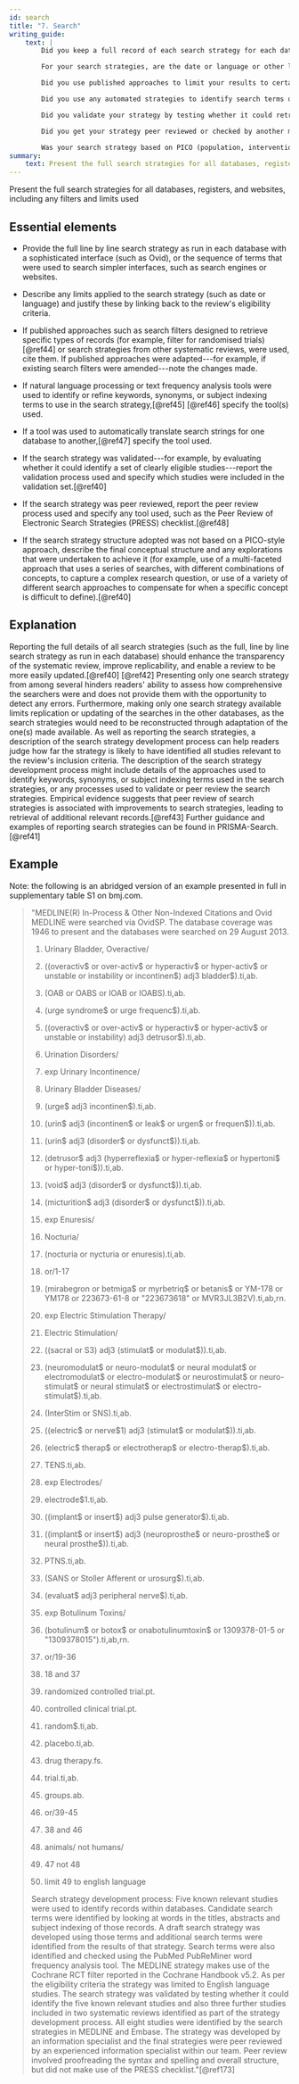 ```yaml
---
id: search
title: "7. Search"
writing_guide:
    text: |
        Did you keep a full record of each search strategy for each database?  If not, make sure you re-visit the searches and create a record of it on the latest day it was searched.  You will need to present all these strategies clearly in the supplementary information 

        For your search strategies, are the date or language or other limits justified in your eligibility criteria? 

        Did you use published approaches to limit your results to certain types of study, or did you devise your own method? 

        Did you use any automated strategies to identify search terms or index headings? 

        Did you validate your strategy by testing whether it could retrieve a set of clearly eligible studies? 

        Did you get your strategy peer reviewed or checked by another method or process? 

        Was your search strategy based on PICO (population, intervention, comparator, outcome) terms?  If not, make sure you describe how you arrived at the concepts you did use. 
summary:
    text: Present the full search strategies for all databases, registers and websites, including any filters and limits used.
---
```


Present the full search strategies for all databases, registers, and websites, including any filters and limits used

## Essential elements

-   Provide the full line by line search strategy as run in each
    database with a sophisticated interface (such as Ovid), or the
    sequence of terms that were used to search simpler interfaces, such
    as search engines or websites.

-   Describe any limits applied to the search strategy (such as date or
    language) and justify these by linking back to the review's
    eligibility criteria.

-   If published approaches such as search filters designed to retrieve
    specific types of records (for example, filter for randomised
    trials)[@ref44] or search strategies from other systematic reviews,
    were used, cite them. If published approaches were adapted---for
    example, if existing search filters were amended---note the changes
    made.

-   If natural language processing or text frequency analysis tools were
    used to identify or refine keywords, synonyms, or subject indexing
    terms to use in the search strategy,[@ref45] [@ref46] specify the
    tool(s) used.

-   If a tool was used to automatically translate search strings for one
    database to another,[@ref47] specify the tool used.

-   If the search strategy was validated---for example, by evaluating
    whether it could identify a set of clearly eligible studies---report
    the validation process used and specify which studies were included
    in the validation set.[@ref40]

-   If the search strategy was peer reviewed, report the peer review
    process used and specify any tool used, such as the Peer Review of
    Electronic Search Strategies (PRESS) checklist.[@ref48]

-   If the search strategy structure adopted was not based on a
    PICO-style approach, describe the final conceptual structure and any
    explorations that were undertaken to achieve it (for example, use of
    a multi-faceted approach that uses a series of searches, with
    different combinations of concepts, to capture a complex research
    question, or use of a variety of different search approaches to
    compensate for when a specific concept is difficult to
    define).[@ref40]

## Explanation

Reporting the full details of all search strategies
(such as the full, line by line search strategy as run in each database)
should enhance the transparency of the systematic review, improve
replicability, and enable a review to be more easily updated.[@ref40]
[@ref42] Presenting only one search strategy from among several hinders
readers' ability to assess how comprehensive the searchers were and does
not provide them with the opportunity to detect any errors. Furthermore,
making only one search strategy available limits replication or updating
of the searches in the other databases, as the search strategies would
need to be reconstructed through adaptation of the one(s) made
available. As well as reporting the search strategies, a description of
the search strategy development process can help readers judge how far
the strategy is likely to have identified all studies relevant to the
review's inclusion criteria. The description of the search strategy
development process might include details of the approaches used to
identify keywords, synonyms, or subject indexing terms used in the
search strategies, or any processes used to validate or peer review the
search strategies. Empirical evidence suggests that peer review of
search strategies is associated with improvements to search strategies,
leading to retrieval of additional relevant records.[@ref43] Further
guidance and examples of reporting search strategies can be found in
PRISMA-Search.[@ref41]

## Example

Note: the following is an abridged version of an example presented in
full in supplementary table S1 on bmj.com.

> "MEDLINE(R) In-Process & Other Non-Indexed Citations and Ovid MEDLINE
were searched via OvidSP. The database coverage was 1946 to present and
the databases were searched on 29 August 2013.
> 
> 1.  Urinary Bladder, Overactive/
> 
> 2.  ((overactiv\$ or over-activ\$ or hyperactiv\$ or hyper-activ\$ or
    unstable or instability or incontinen\$) adj3 bladder\$).ti,ab.
> 
> 3.  (OAB or OABS or IOAB or IOABS).ti,ab.
> 
> 4.  (urge syndrome\$ or urge frequenc\$).ti,ab.
> 
> 5.  ((overactiv\$ or over-activ\$ or hyperactiv\$ or hyper-activ\$ or
    unstable or instability) adj3 detrusor\$).ti,ab.
> 
> 6.  Urination Disorders/
> 
> 7.  exp Urinary Incontinence/
> 
> 8.  Urinary Bladder Diseases/
> 
> 9.  (urge\$ adj3 incontinen\$).ti,ab.
> 
> 10. (urin\$ adj3 (incontinen\$ or leak\$ or urgen\$ or
    frequen\$)).ti,ab.
> 
> 11. (urin\$ adj3 (disorder\$ or dysfunct\$)).ti,ab.
> 
> 12. (detrusor\$ adj3 (hyperreflexia\$ or hyper-reflexia\$ or hypertoni\$
    or hyper-toni\$)).ti,ab.
> 
> 13. (void\$ adj3 (disorder\$ or dysfunct\$)).ti,ab.
> 
> 14. (micturition\$ adj3 (disorder\$ or dysfunct\$)).ti,ab.
> 
> 15. exp Enuresis/
> 
> 16. Nocturia/
> 
> 17. (nocturia or nycturia or enuresis).ti,ab.
> 
> 18. or/1-17
>  
> 19. (mirabegron or betmiga\$ or myrbetriq\$ or betanis\$ or YM-178 or
    YM178 or 223673-61-8 or "223673618" or MVR3JL3B2V).ti,ab,rn.
> 
> 20. exp Electric Stimulation Therapy/
> 
> 21. Electric Stimulation/
> 
> 22. ((sacral or S3) adj3 (stimulat\$ or modulat\$)).ti,ab.
> 
> 23. (neuromodulat\$ or neuro-modulat\$ or neural modulat\$ or
    electromodulat\$ or electro-modulat\$ or neurostimulat\$ or
    neuro-stimulat\$ or neural stimulat\$ or electrostimulat\$ or
    electro-stimulat\$).ti,ab.
> 
> 24. (InterStim or SNS).ti,ab.
> 
> 25. ((electric\$ or nerve\$1) adj3 (stimulat\$ or modulat\$)).ti,ab.
> 
> 26. (electric\$ therap\$ or electrotherap\$ or electro-therap\$).ti,ab.
> 
> 27. TENS.ti,ab.
> 
> 28. exp Electrodes/
> 
> 29. electrode\$1.ti,ab.
> 
> 30. ((implant\$ or insert\$) adj3 pulse generator\$).ti,ab.
> 
> 31. ((implant\$ or insert\$) adj3 (neuroprosthe\$ or neuro-prosthe\$ or
    neural prosthe\$)).ti,ab.
> 
> 32. PTNS.ti,ab.
> 
> 33. (SANS or Stoller Afferent or urosurg\$).ti,ab.
> 
> 34. (evaluat\$ adj3 peripheral nerve\$).ti,ab.
> 
> 35. exp Botulinum Toxins/
> 
> 36. (botulinum\$ or botox\$ or onabotulinumtoxin\$ or 1309378-01-5 or
    "1309378015").ti,ab,rn.
> 
> 37. or/19-36
> 
> 38. 18 and 37
> 
> 39. randomized controlled trial.pt.
> 
> 40. controlled clinical trial.pt.
> 
> 41. random\$.ti,ab.
> 
> 42. placebo.ti,ab.
> 
> 43. drug therapy.fs.
> 
> 44. trial.ti,ab.
> 
> 45. groups.ab.
> 
> 46. or/39-45
> 
> 47. 38 and 46
> 
> 48. animals/ not humans/
> 
> 49. 47 not 48
> 
> 50. limit 49 to english language
> 
> Search strategy development process: Five known relevant studies were
used to identify records within databases. Candidate search terms were
identified by looking at words in the titles, abstracts and subject
indexing of those records. A draft search strategy was developed using
those terms and additional search terms were identified from the results
of that strategy. Search terms were also identified and checked using
the PubMed PubReMiner word frequency analysis tool. The MEDLINE strategy
makes use of the Cochrane RCT filter reported in the Cochrane Handbook
v5.2. As per the eligibility criteria the strategy was limited to
English language studies. The search strategy was validated by testing
whether it could identify the five known relevant studies and also three
further studies included in two systematic reviews identified as part of
the strategy development process. All eight studies were identified by
the search strategies in MEDLINE and Embase. The strategy was developed
by an information specialist and the final strategies were peer reviewed
by an experienced information specialist within our team. Peer review
involved proofreading the syntax and spelling and overall structure, but
did not make use of the PRESS checklist."[@ref173]